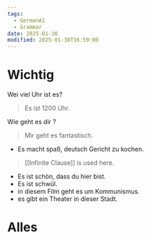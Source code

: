 ```yaml
---
tags:
  - GermanA1
  - Grammar
date: 2025-01-30
modified: 2025-01-30T16:59:00
---
```

# Wichtig
Wei viel Uhr ist es?
> Es ist 1200 Uhr.

Wie geht es dir ?
>Mir geht es fantastisch.

- Es macht spaß, deutsch Gericht zu kochen.
> [[Infinite Clause]] is used here.
- Es ist schön, dass du hier bist.
- Es ist schwül.
- in diesem Film geht es um Kommunismus.
- es gibt ein Theater in dieser Stadt.

# Alles


